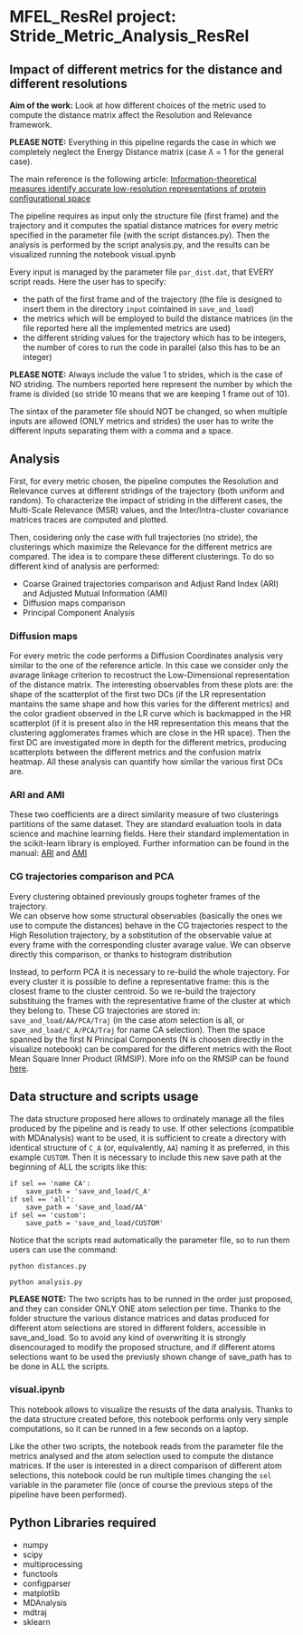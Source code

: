 # MFEL_ResRel project: Stride_Metric_Analysis_ResRel

## Impact of different metrics for the distance and different resolutions

**Aim of the work:** Look at how different choices of the metric used to compute the distance matrix affect the Resolution and Relevance framework.

**PLEASE NOTE:** Everything in this pipeline regards the case in which we completely neglect the Energy Distance matrix (case $\lambda$ = 1 for the general case). 

The main reference is the following article: [Information-theoretical measures identify accurate low-resolution representations of protein configurational space](https://pubs.rsc.org/en/content/articlelanding/2022/sm/d2sm00636g)

The pipeline requires as input only the structure file (first frame) and the trajectory and it computes the spatial distance matrices for every metric specified in the parameter file (with the script distances.py). Then the analysis is performed by the script analysis.py, and the results can be visualized running the notebook visual.ipynb

Every input is managed by the parameter file `par_dist.dat`, that EVERY script reads. Here the user has to specify:
- the path of the first frame and of the trajectory (the file is designed to insert them in the directory `input` cointained in `save_and_load`)
- the metrics which will be employed to build the distance matrices (in the file reported here all the implemented metrics are used)
- the different striding values for the trajectory which has to be integers, the number of cores to run the code in parallel (also this has to be an integer) 

**PLEASE NOTE:** Always include the value 1 to strides, which is the case of NO striding. The numbers reported here represent the number by which the frame is divided (so stride 10 means that we are keeping 1 frame out of 10).

The sintax of the parameter file should NOT be changed, so when multiple inputs are allowed (ONLY metrics and strides) the user has to write the different inputs separating them with a comma and a space.


## Analysis

First, for every metric chosen, the pipeline computes the Resolution and Relevance curves at different stridings of the trajectory (both uniform and random). To characterize the impact of striding in the different cases, the Multi-Scale Relevance (MSR) values, and the Inter/Intra-cluster covariance matrices traces are computed and plotted.

Then, cosidering only the case with full trajectories (no stride), the clusterings which maximize the Relevance for the different metrics are compared. The idea is to compare these different clusterings. To do so different kind of analysis are performed:

- Coarse Grained trajectories comparison and Adjust Rand Index (ARI) and Adjusted Mutual Information (AMI)
- Diffusion maps comparison
- Principal Component Analysis


### Diffusion maps

For every metric the code performs a Diffusion Coordinates analysis very similar to the one of the reference article. In this case we consider only the avarage linkage criterion to recostruct the Low-Dimensional representation of the distance matrix. The interesting observables from these plots are: the shape of the scatterplot of the first two DCs (if the LR representation mantains the same shape and how this varies for the different metrics) and the color gradient observed in the LR curve which is backmapped in the HR scatterplot (if it is present also in the HR representation this means that the clustering agglomerates frames which are close in the HR space).
Then the first DC are investigated more in depth for the different metrics, producing scatterplots between the different metrics and the confusion matrix heatmap. All these analysis can quantify how similar the various first DCs are.


### ARI and AMI

These two coefficients are a direct similarity measure of two clusterings partitions of the same dataset. They are standard evaluation tools in data science and machine learning fields. Here their standard implementation in the scikit-learn library is employed.
Further information can be found in the manual: [ARI](https://scikit-learn.org/dev/modules/generated/sklearn.metrics.adjusted_rand_score.html) and [AMI](https://scikit-learn.org/1.5/modules/generated/sklearn.metrics.adjusted_mutual_info_score.html)


### CG trajectories comparison and PCA

Every clustering obtained previously groups togheter frames of the trajectory.   
We can observe how some structural observables (basically the ones we use to compute the distances) behave in the CG trajectories respect to the High Resolution trajectory, by a sobstitution of the observable value at every frame with the corresponding cluster avarage value. We can observe directly this comparison, or thanks to histogram distribution 

Instead, to perform PCA it is necessary to re-build the whole trajectory. For every cluster it is possible to define a representative frame: this is the closest frame to the cluster centroid. So we re-build the trajectory substituing the frames with the representative frame of the cluster at which they belong to. These CG trajectories are stored in: `save_and_load/AA/PCA/Traj` (in the case atom selection is all, or `save_and_load/C_A/PCA/Traj` for name CA selection).
Then the space spanned by the first N Principal Components (N is choosen directly in the visualize notebook) can be compared for the different metrics with the Root Mean Square Inner Product (RMSIP). More info on the RMSIP can be found [here](https://nrgten.readthedocs.io/en/latest/principal_components.html).


## Data structure and scripts usage

The data structure proposed here allows to ordinately manage all the files produced by the pipeline and is ready to use.
If other selections (compatible with MDAnalysis) want to be used, it is sufficient to create a directory with identical structure of `C_A` (or, equivalently, `AA`) naming it as preferred, in this example `CUSTOM`. Then it is necessary to include this new save path at the beginning of ALL the scripts like this:
```
if sel == 'name CA':
    save_path = 'save_and_load/C_A'
if sel == 'all':
    save_path = 'save_and_load/AA'
if sel == 'custom':
    save_path = 'save_and_load/CUSTOM'
```


Notice that the scripts read automatically the parameter file, so to run them users can use the command:

```
python distances.py
```

```
python analysis.py
```

**PLEASE NOTE:** The two scripts has to be runned in the order just proposed, and they can consider ONLY ONE atom selection per time. Thanks to the folder structure the various distance matrices and datas produced for different atom selections are stored in different folders, accessible in save_and_load. So to avoid any kind of overwriting it is strongly disencouraged to modify the proposed structure, and if different atoms selections want to be used the previusly shown change of save_path has to be done in ALL the scripts.


### visual.ipynb
This notebook allows to visualize the resusts of the data analysis.
Thanks to the data structure created before, this notebook performs only very simple computations, so it can be runned in a few seconds on a laptop.

Like the other two scripts, the notebook reads from the parameter file the metrics analysed and the atom selection used to compute the distance matrices. If the user is interested in a direct comparison of different atom selections, this notebook could be run multiple times changing the `sel` variable in the parameter file (once of course the previous steps of the pipeline have been performed).



## Python Libraries required

- numpy
- scipy
- multiprocessing
- functools
- configparser
- matplotlib
- MDAnalysis
- mdtraj
- sklearn
